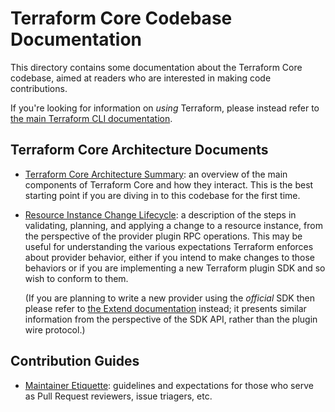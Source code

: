 # Terraform Core Codebase Documentation

This directory contains some documentation about the Terraform Core codebase,
aimed at readers who are interested in making code contributions.

If you're looking for information on _using_ Terraform, please instead refer
to [the main Terraform CLI documentation](https://www.terraform.io/docs/cli-index.html).

## Terraform Core Architecture Documents

* [Terraform Core Architecture Summary](./architecture.md): an overview of the
  main components of Terraform Core and how they interact. This is the best
  starting point if you are diving in to this codebase for the first time.

* [Resource Instance Change Lifecycle](./resource-instance-change-lifecycle.md):
  a description of the steps in validating, planning, and applying a change
  to a resource instance, from the perspective of the provider plugin RPC
  operations. This may be useful for understanding the various expectations
  Terraform enforces about provider behavior, either if you intend to make
  changes to those behaviors or if you are implementing a new Terraform plugin
  SDK and so wish to conform to them.

  (If you are planning to write a new provider using the _official_ SDK then
  please refer to [the Extend documentation](https://www.terraform.io/docs/extend/index.html)
  instead; it presents similar information from the perspective of the SDK
  API, rather than the plugin wire protocol.)

## Contribution Guides

* [Maintainer Etiquette](./maintainer-etiquette.md): guidelines and expectations
  for those who serve as Pull Request reviewers, issue triagers, etc.
